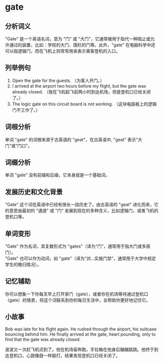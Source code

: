 # gate

## 分析词义

  

"Gate" 是一个英语名词，意为 "门" 或 "大门"，它通常被用于指代一种阻止或允许通过的装置，比如：学校的大门、围栏的门等。此外，"gate" 在电脑科学中还可以指逻辑门，而在飞机上则常常用来表示乘客登机的入口。

  

## 列举例句

  

1.  Open the gate for the guests. （为客人开门。）
2.  I arrived at the airport two hours before my flight, but the gate was already closed. （我在飞机起飞前两小时到达机场，但是登机口已经关闭了。）
3.  The logic gate on this circuit board is not working. （这块电路板上的逻辑门不工作了。）

  

## 词根分析

  

单词 "gate" 的词根来源于古英语的 "geat"，在古英语中, "geat" 表示“大门”或“门口”。

  

## 词缀分析

  

单词 "gate" 没有前缀和后缀，它本身就是一个基础词。

  

## 发展历史和文化背景

  

"Gate" 这个词在英语中已经有很长一段历史了。由古英语的 "geat" 进化而来，它的意思由最初的 "通道" 或 "门" 发展到现在的多种含义，比如逻辑门，或者飞机的登机口等。

  

## 单词变形

  

"Gate" 作为名词，其复数形式为 "gates"（译为“门”，通常用于指大门或多扇门）。  
"Gate" 也可以作为动词，如 "gate"（译为“对...实施门禁”，通常用于大学中规定学生的晚归情况）。

  

## 记忆辅助

  

你可以想象一下你每天早上打开家门（gate），或者你在机场等待通过登机口（gate）的情景，将这个词联系到你的每日生活中，会帮助你更好地记住它。

  

## 小故事

  

Bob was late for his flight again. He rushed through the airport, his suitcase bouncing behind him. He finally arrived at the gate, heart pounding, only to find that the gate was already closed.

  

波波又一次赶飞机迟到了。他在机场留奔跑，手拉箱在他身后蹦蹦跳跳。他终于到达登机口，心跳像鼓一样敲打，结果发现登机口已经关闭了。

